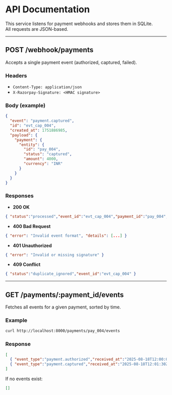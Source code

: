 # API Documentation

This service listens for payment webhooks and stores them in SQLite.  
All requests are JSON-based.

---

## POST /webhook/payments

Accepts a single payment event (authorized, captured, failed).

### Headers
- `Content-Type: application/json`
- `X-Razorpay-Signature: <HMAC signature>`

### Body (example)
```json
{
  "event": "payment.captured",
  "id": "evt_cap_004",
  "created_at": 1751886985,
  "payload": {
    "payment": {
      "entity": {
        "id": "pay_004",
        "status": "captured",
        "amount": 4000,
        "currency": "INR"
      }
    }
  }
}
```

### Responses
- **200 OK**
```json
{ "status":"processed","event_id":"evt_cap_004","payment_id":"pay_004","event_type":"payment.captured" }
```

- **400 Bad Request**
```json
{ "error": "Invalid event format", "details": [...] }
```

- **401 Unauthorized**
```json
{ "error": "Invalid or missing signature" }
```

- **409 Conflict**
```json
{ "status":"duplicate_ignored","event_id":"evt_cap_004" }
```

---

## GET /payments/:payment_id/events

Fetches all events for a given payment, sorted by time.

### Example
```bash
curl http://localhost:8000/payments/pay_004/events
```

### Response
```json
[
  { "event_type":"payment.authorized","received_at":"2025-08-18T12:00:00Z" },
  { "event_type":"payment.captured","received_at":"2025-08-18T12:01:30Z" }
]
```

If no events exist:
```json
[]
```